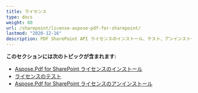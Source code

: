 ```yaml
---
title: ライセンス
type: docs
weight: 60
url: /sharepoint/license-aspose-pdf-for-sharepoint/
lastmod: "2020-12-16"
description: PDF SharePoint API ライセンスのインストール、テスト、アンインストールについて学びます。
---
```


**このセクションには次のトピックが含まれます:**
- [Aspose.Pdf for SharePoint ライセンスのインストール](/pdf/sharepoint/installing-aspose-pdf-for-sharepoint-license/)
- [ライセンスのテスト](/pdf/sharepoint/testing-a-license/)
- [Aspose.Pdf for SharePoint ライセンスのアンインストール](/pdf/sharepoint/uninstalling-aspose-pdf-for-sharepoint-license/)